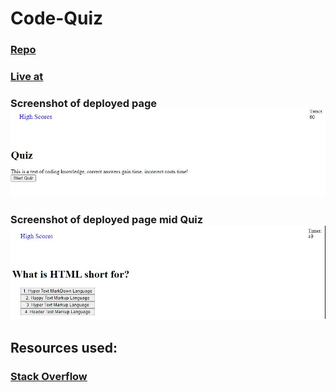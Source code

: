 # Code-Quiz

### [Repo](https://github.com/JWCoad/Code-Quiz)

### [Live at](https://jwcoad.github.io/Code-Quiz/)

### Screenshot of deployed page ![Screenshot](/assets/images/screenshot.JPG)

### Screenshot of deployed page mid Quiz ![Screenshot](/assets/images/screenshot2.JPG)

## Resources used:

### [Stack Overflow](https://stackoverflow.com/)
